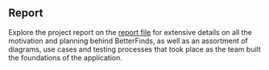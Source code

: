 ## Report

Explore the project report on the [report file](https://github.com/migueltc13/project-li4/blob/main/report/BetterFinds.pdf) for extensive details on all the motivation and planning behind BetterFinds, as well as an assortment of diagrams, use cases and testing processes that took place as the team built the foundations of the application.

